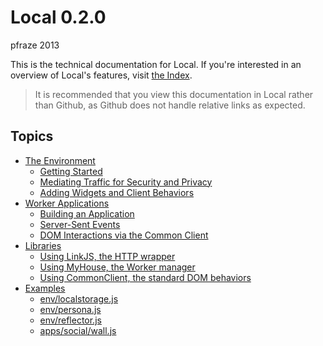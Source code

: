 Local 0.2.0
===========

pfraze 2013


This is the technical documentation for Local. If you're interested in an overview of Local's features, visit <a href="/" target="_top" title="the Index">the Index</a>.

 > It is recommended that you view this documentation in Local rather than Github, as Github does not handle relative links as expected.


## Topics

 - [The Environment](env/readme.md)
   - [Getting Started](env/getting_started.md)
   - [Mediating Traffic for Security and Privacy](env/mediating_traffic.md)
   - [Adding Widgets and Client Behaviors](env/adding_widgets.md)
 - [Worker Applications](apps/readme.md)
   - [Building an Application](apps/building.md)
   - [Server-Sent Events](apps/events.md)
   - [DOM Interactions via the Common Client](apps/dom_behaviors.md)
 - [Libraries](lib/readme.md)
   - [Using LinkJS, the HTTP wrapper](lib/linkjs.md)
   - [Using MyHouse, the Worker manager](lib/myhouse.md)
   - [Using CommonClient, the standard DOM behaviors](lib/commonclient.md)
 - [Examples](examples/readme.md)
   - [env/localstorage.js](examples/localstorage.md)
   - [env/persona.js](examples/persona.md)
   - [env/reflector.js](examples/reflector.md)
   - [apps/social/wall.js](examples/wall.md)